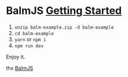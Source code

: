 # BalmJS [Getting Started](https://balmjs.com/docs/en/basic/getting-started.html)

1. `unzip balm-example.zip -d balm-example`
2. `cd balm-example`
3. `yarn` or `npm i`
4. `npm run dev`

Enjoy it.

thx [BalmJS](https://balmjs.com/)

